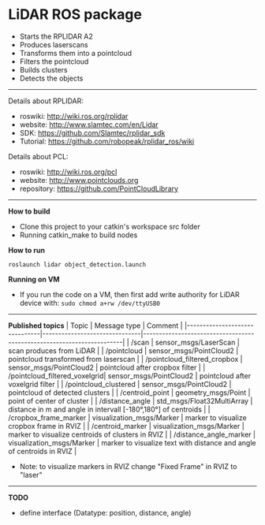 
**LiDAR ROS package**
============================================================================

- Starts the RPLIDAR A2
- Produces laserscans
- Transforms them into a pointcloud
- Filters the pointcloud
- Builds clusters
- Detects the objects

----------------------------------------------------------------------------
Details about RPLIDAR:
- roswiki:	http://wiki.ros.org/rplidar
- website:	http://www.slamtec.com/en/Lidar
- SDK: 		https://github.com/Slamtec/rplidar_sdk
- Tutorial: 	https://github.com/robopeak/rplidar_ros/wiki

Details about PCL:
- roswiki:	http://wiki.ros.org/pcl
- website: 	http://www.pointclouds.org
- repository: 	https://github.com/PointCloudLibrary

----------------------------------------------------------------------------

**How to build**
- Clone this project to your catkin's workspace src folder
- Running catkin_make to build nodes

**How to run**
```
roslaunch lidar object_detection.launch
```
**Running on VM**
- If you run the code on a VM, then first add write authority for LiDAR device with: 
`sudo chmod a+rw /dev/ttyUSB0`

----------------------------------------------------------------------------

**Published topics**
| Topic 			| Message type 			| Comment 								|
|-------------------------------|-------------------------------|-----------------------------------------------------------------------|
| /scan				| sensor_msgs/LaserScan		| scan produces from LiDAR 						|
| /pointcloud			| sensor_msgs/PointCloud2	| pointcloud transformed from laserscan 				|
| /pointcloud_filtered_cropbox	| sensor_msgs/PointCloud2	| pointcloud after cropbox filter 					|
| /pointcloud_filtered_voxelgrid| sensor_msgs/PointCloud2	| pointcloud after voxelgrid filter 					|
| /pointcloud_clustered		| sensor_msgs/PointCloud2	| pointcloud of detected clusters 					|
| /centroid_point		| geometry_msgs/Point		| point of center of cluster 						|
| /distance_angle		| std_msgs/Float32MultiArray	| distance in m and angle in intervall [-180°,180°] of centroids  	|
| /cropbox_frame_marker		| visualization_msgs/Marker	| marker to visualize cropbox frame in RVIZ 				|
| /centroid_marker		| visualization_msgs/Marker	| marker to visualize centroids of clusters in RVIZ 			|
| /distance_angle_marker	| visualization_msgs/Marker	| marker to visualize text with distance and angle of centroids in RVIZ |

- Note: to visualize markers in RVIZ change "Fixed Frame" in RVIZ to "laser"

----------------------------------------------------------------------------

**TODO**
- define interface (Datatype: position, distance, angle)
  








